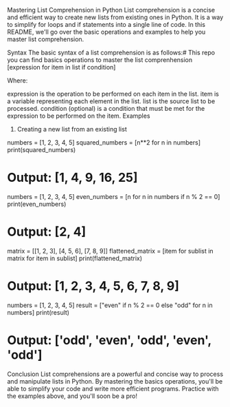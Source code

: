 Mastering List Comprehension in Python
List comprehension is a concise and efficient way to create new lists from existing ones in Python. It is a way to simplify for loops and if statements into a single line of code. In this README, we'll go over the basic operations and examples to help you master list comprehension.

Syntax
The basic syntax of a list comprehension is as follows:# This repo you can find basics operations to master the list comprenhension 
[expression for item in list if condition]

Where:

expression is the operation to be performed on each item in the list.
item is a variable representing each element in the list.
list is the source list to be processed.
condition (optional) is a condition that must be met for the expression to be performed on the item.
Examples
1. Creating a new list from an existing list

numbers = [1, 2, 3, 4, 5]
squared_numbers = [n**2 for n in numbers]
print(squared_numbers)
# Output: [1, 4, 9, 16, 25]


numbers = [1, 2, 3, 4, 5]
even_numbers = [n for n in numbers if n % 2 == 0]
print(even_numbers)
# Output: [2, 4]


matrix = [[1, 2, 3], [4, 5, 6], [7, 8, 9]]
flattened_matrix = [item for sublist in matrix for item in sublist]
print(flattened_matrix)
# Output: [1, 2, 3, 4, 5, 6, 7, 8, 9]


numbers = [1, 2, 3, 4, 5]
result = ["even" if n % 2 == 0 else "odd" for n in numbers]
print(result)
# Output: ['odd', 'even', 'odd', 'even', 'odd']

Conclusion
List comprehensions are a powerful and concise way to process and manipulate lists in Python. By mastering the basics operations, you'll be able to simplify your code and write more efficient programs. Practice with the examples above, and you'll soon be a pro!



